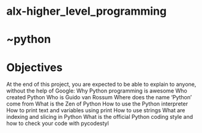 # alx-higher_level_programming
# ~python
# Objectives
At the end of this project, you are expected to be able to explain to anyone, without the help of Google:
Why Python programming is awesome
Who created Python
Who is Guido van Rossum
Where does the name ‘Python’ come from
What is the Zen of Python
How to use the Python interpreter
How to print text and variables using print
How to use strings
What are indexing and slicing in Python
What is the official Python coding style and how to check your code with pycodestyl
